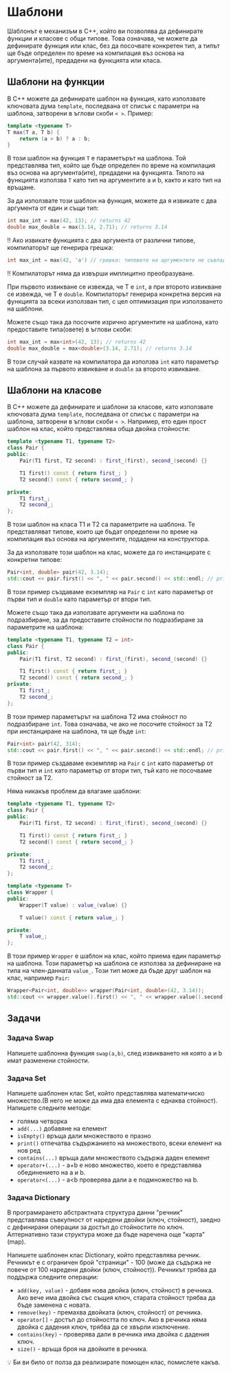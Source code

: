 # Шаблони

Шаблонът е механизъм в C++, който ви позволява да дефинирате функции и класове с общи типове. Това означава, че можете да дефинирате функция или клас, без да посочвате конкретен тип, а типът ще бъде определен по време на компилация въз основа на аргумента(ите), предадени на функцията или класа.

## Шаблони на функции

В C++ можете да дефинирате шаблон на функция, като използвате ключовата дума `template`, последвана от списък с параметри на шаблона, затворени в ъглови скоби `< >`. Пример:

```cpp
template <typename T>
T max(T a, T b) {
    return (a > b) ? a : b;
}
```

В този шаблон на функция `T` е параметърът на шаблона. Той представлява тип, който ще бъде определен по време на компилация въз основа на аргумента(ите), предадени на функцията. Тялото на функцията използва `T` като тип на аргументите a и b, както и като тип на връщане.

За да използвате този шаблон на функция, можете да я извикате с два аргумента от един и същи тип:

```cpp
int max_int = max(42, 13); // returns 42
double max_double = max(3.14, 2.71); // returns 3.14
```

:bangbang: Ако извикате функцията с два аргумента от различни типове, компилаторът ще генерира грешка:

```cpp
int max_int = max(42, 'a') // грешка: типовете на аргументите не съвпадат
```

:bangbang: Компилаторът няма да извърши имплицитно преобразуване.

При първото извикване се извежда, че T е `int`, а при второто извикване се извежда, че T е `double`. Компилаторът генерира конкретна версия на функцията за всеки използван тип, с цел оптимизация при използването на шаблони.

Можете също така да посочите изрично аргументите на шаблона, като предоставите типа(овете) в ъглови скоби:

```cpp
int max_int = max<int>(42, 13); // returns 42
double max_double = max<double>(3.14, 2.71); // returns 3.14
```

В този случай казвате на компилатора да използва `int` като параметър на шаблона за първото извикване и `double` за второто извикване.

## Шаблони на класове

В C++ можете да дефинирате и шаблони за класове, като използвате ключовата дума `template`, последвана от списък с параметри на шаблона, затворени в ъглови скоби `< >`. Например, ето един прост шаблон на клас, който представлява обща двойка стойности:

```cpp
template <typename T1, typename T2>
class Pair {
public:
    Pair(T1 first, T2 second) : first_(first), second_(second) {}

    T1 first() const { return first_; }
    T2 second() const { return second_; }

private:
    T1 first_;
    T2 second_;
};
```

В този шаблон на класа T1 и T2 са параметрите на шаблона. Те представляват типове, които ще бъдат определени по време на компилация въз основа на аргументите, подадени на конструктора.

За да използвате този шаблон на клас, можете да го инстанцирате с конкретни типове:

```cpp
Pair<int, double> pair(42, 3.14);
std::cout << pair.first() << ", " << pair.second() << std::endl; // prints "42, 3.14"
```

В този пример създаваме екземпляр на `Pair` с `int` като параметър от първи тип и `double` като параметър от втори тип.

Можете също така да използвате аргументи на шаблона по подразбиране, за да предоставите стойности по подразбиране за параметрите на шаблона:

```cpp
template <typename T1, typename T2 = int>
class Pair {
public:
    Pair(T1 first, T2 second) : first_(first), second_(second) {}

    T1 first() const { return first_; }
    T2 second() const { return second_; }
private:
    T1 first_;
    T2 second_;
};
```

В този пример параметърът на шаблона T2 има стойност по подразбиране `int`. Това означава, че ако не посочите стойност за T2 при инстанциране на шаблона, тя ще бъде `int`:

```cpp
Pair<int> pair(42, 314);
std::cout << pair.first() << ", " << pair.second() << std::endl; // prints "42, 314"
```

В този пример създаваме екземпляр на `Pair` с `int` като параметър от първи тип и `int` като параметър от втори тип, тъй като не посочваме стойност за T2.

Няма никакъв проблем да влагаме шаблони:

```cpp
template <typename T1, typename T2>
class Pair {
public:
    Pair(T1 first, T2 second) : first_(first), second_(second) {}

    T1 first() const { return first_; }
    T2 second() const { return second_; }

private:
    T1 first_;
    T2 second_;
};

template <typename T>
class Wrapper {
public:
    Wrapper(T value) : value_(value) {}

    T value() const { return value_; }

private:
    T value_;
};
```

В този пример `Wrapper` е шаблон на клас, който приема един параметър на шаблона. Този параметър на шаблона се използва за дефиниране на типа на член-данната `value_`. Този тип може да бъде друг шаблон на клас, например `Pair`:

```cpp
Wrapper<Pair<int, double>> wrapper(Pair<int, double>(42, 3.14));
std::cout << wrapper.value().first() << ", " << wrapper.value().second() << std::endl; // prints "42, 3.14"
```

## Задачи

### Задача Swap

Напишете шаблонна функция `swap(a,b)`, след извикването ня която a и b имат разменени стойности.

### Задача Set

Напишете шаблонен клас Set, който представлява математичиско множество.(В него не може да има два елемента с еднаква стойност).
Напишете следните методи:  

- голяма четворка
- `add(...)` добавяне на елемент
- `isEmpty()` връща дали множеството е празно
- `print()` отпечатва съдържанието на множеството, всеки елемент на нов ред
- `contains(...)` връща дали множеството съдържа даден елемент
- `operator+(...)` - a+b e ново множество, което e представлява обединението на a и b.
- `operator<(...)` - a<b проверява дали a е подмножество на b.

### Задача Dictionary

В програмирането абстрактната структура данни "речник" представлява съвкупност от наредени двойки (ключ, стойност), заедно с дефинирани операции за достъп до стойностите по ключ. Алтернативно тази структура може да бъде наречена още "карта" (map).

Напишете шаблонен клас Dictionary, който представлява речник. Речникът е с ограничен брой "страници" - 100 (може да съдържа не повече от 100 наредени двойки (ключ, стойност)). Речникът трябва да поддържа следните операции:

- `add(key, value)` - добавя нова двойка (ключ, стойност) в речника. Ако вече има двойка със същия ключ, старата стойност трябва да бъде заменена с новата.
- `remove(key)` - премахва двойката (ключ, стойност) от речника.
- `operator[]` - достъп до стойността по ключ. Ако в речника няма двойка с дадения ключ, трябва да се хвърли изключение.
- `contains(key)` - проверява дали в речника има двойка с дадения ключ.
- `size()` - връща броя на двойките в речника.

:bulb: Би ви било от полза да реализирате помощен клас, помислете какъв.
